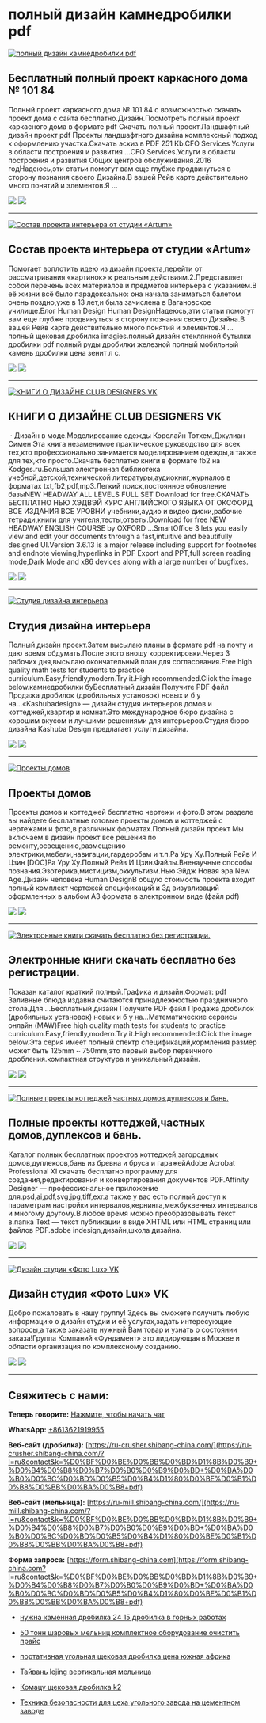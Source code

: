 # полный дизайн камнедробилки pdf

<a href="https://swt.shibang-china.com/?l=ru&img&k=%D0%BF%D0%BE%D0%BB%D0%BD%D1%8B%D0%B9+%D0%B4%D0%B8%D0%B7%D0%B0%D0%B9%D0%BD+%D0%BA%D0%B0%D0%BC%D0%BD%D0%B5%D0%B4%D1%80%D0%BE%D0%B1%D0%B8%D0%BB%D0%BA%D0%B8+pdf" target="_blank">![полный дизайн камнедробилки pdf](http://static.shibang-china.com/all-800x300/1057.jpg)</a>

## Бесплатный полный проект каркасного дома № 101 84
Полный проект каркасного дома № 101 84 с возможностью скачать проект дома с сайта бесплатно.Дизайн.Посмотреть полный проект каркасного дома в формате pdf Скачать полный проект.Ландшафтный дизайн проект pdf Проекты ландшафтного дизайна комплексный подход к оформлению участка.Скачать эскиз в PDF 251 Kb.CFO Services Услуги в области построения и развития …CFO Services.Услуги в области построения и развития Общих центров обслуживания.2016 годНадеюсь,эти статьи помогут вам еще глубже продвинуться в сторону познания своего Дизайна.В вашей Рейв карте действительно много понятий и элементов.Я …


<a href="https://whatsapp.shibangsoft.com/WhatsApp.php" target="_blank" title="WhatsApp">![](http://static.shibang-china.com/icon/whatsapp.png)</a> <a href="https://swt.shibang-china.com/?l=ru&icon&k=%D0%BF%D0%BE%D0%BB%D0%BD%D1%8B%D0%B9+%D0%B4%D0%B8%D0%B7%D0%B0%D0%B9%D0%BD+%D0%BA%D0%B0%D0%BC%D0%BD%D0%B5%D0%B4%D1%80%D0%BE%D0%B1%D0%B8%D0%BB%D0%BA%D0%B8+pdf" target="_blank">![](http://static.shibang-china.com/icon/chat-ru.png)</a>

---

<a href="https://swt.shibang-china.com/?l=ru&img&k=%D0%BF%D0%BE%D0%BB%D0%BD%D1%8B%D0%B9+%D0%B4%D0%B8%D0%B7%D0%B0%D0%B9%D0%BD+%D0%BA%D0%B0%D0%BC%D0%BD%D0%B5%D0%B4%D1%80%D0%BE%D0%B1%D0%B8%D0%BB%D0%BA%D0%B8+pdf" target="_blank">![Состав проекта интерьера от студии &#171;Artum&#187;](http://static.shibang-china.com/all-800x300/623.jpg)</a>

## Состав проекта интерьера от студии &#171;Artum&#187;
Помогает воплотить идею из дизайн проекта,перейти от рассматривания &#171;картинок&#187; к реальным действиям.2.Представляет собой перечень всех материалов и предметов интерьера с указанием.В её жизни всё было парадоксально: она начала заниматься балетом очень поздно,уже в 13 лет,и была зачислена в Вагановское училище.Блог Human Design Human DesignНадеюсь,эти статьи помогут вам еще глубже продвинуться в сторону познания своего Дизайна.В вашей Рейв карте действительно много понятий и элементов.Я …полный щековая дробилка imagies.полный дизайн стеклянной бутылки дробилки pdf полный руды дробилки железной полный мобильный камень дробилки цена зенит л с.


<a href="https://whatsapp.shibangsoft.com/WhatsApp.php" target="_blank" title="WhatsApp">![](http://static.shibang-china.com/icon/whatsapp.png)</a> <a href="https://swt.shibang-china.com/?l=ru&icon&k=%D0%BF%D0%BE%D0%BB%D0%BD%D1%8B%D0%B9+%D0%B4%D0%B8%D0%B7%D0%B0%D0%B9%D0%BD+%D0%BA%D0%B0%D0%BC%D0%BD%D0%B5%D0%B4%D1%80%D0%BE%D0%B1%D0%B8%D0%BB%D0%BA%D0%B8+pdf" target="_blank">![](http://static.shibang-china.com/icon/chat-ru.png)</a>

---

<a href="https://swt.shibang-china.com/?l=ru&img&k=%D0%BF%D0%BE%D0%BB%D0%BD%D1%8B%D0%B9+%D0%B4%D0%B8%D0%B7%D0%B0%D0%B9%D0%BD+%D0%BA%D0%B0%D0%BC%D0%BD%D0%B5%D0%B4%D1%80%D0%BE%D0%B1%D0%B8%D0%BB%D0%BA%D0%B8+pdf" target="_blank">![КНИГИ О ДИЗАЙНЕ CLUB DESIGNERS VK](http://static.shibang-china.com/all-800x300/583.jpg)</a>

## КНИГИ О ДИЗАЙНЕ CLUB DESIGNERS VK
&nbsp;&#0183;&#32;Дизайн в моде.Моделирование одежды Кэролайн Тэтхем,Джулиан Симен Эта книга незаменимое практическое руководство для всех тех,кто профессионально занимается моделированием одежды,а также для тех,кто просто.Скачать бесплатно книги в формате fb2 на Kodges.ru.Большая электронная библиотека учебной,детской,технической литературы,аудиокниг,журналов в форматах txt,fb2,pdf,mp3.Легкий поиск,постоянное обновление базыNEW HEADWAY ALL LEVELS FULL SET Download for free.СКАЧАТЬ БЕСПЛАТНО НЬЮ ХЭДВЭЙ КУРС АНГЛИЙСКОГО ЯЗЫКА ОТ ОКСФОРД ВСЕ ИЗДАНИЯ ВСЕ УРОВНИ учебники,аудио и видео диски,рабочие тетради,книги для учителя,тесты,ответы.Download for free NEW HEADWAY ENGLISH COURSE by OXFORD …SmartOffice 3 lets you easily view and edit your documents through a fast,intuitive and beautifully designed UI.Version 3.6.13 is a major release including support for footnotes and endnote viewing,hyperlinks in PDF Export and PPT,full screen reading mode,Dark Mode and x86 devices along with a large number of bugfixes.


<a href="https://whatsapp.shibangsoft.com/WhatsApp.php" target="_blank" title="WhatsApp">![](http://static.shibang-china.com/icon/whatsapp.png)</a> <a href="https://swt.shibang-china.com/?l=ru&icon&k=%D0%BF%D0%BE%D0%BB%D0%BD%D1%8B%D0%B9+%D0%B4%D0%B8%D0%B7%D0%B0%D0%B9%D0%BD+%D0%BA%D0%B0%D0%BC%D0%BD%D0%B5%D0%B4%D1%80%D0%BE%D0%B1%D0%B8%D0%BB%D0%BA%D0%B8+pdf" target="_blank">![](http://static.shibang-china.com/icon/chat-ru.png)</a>

---

<a href="https://swt.shibang-china.com/?l=ru&img&k=%D0%BF%D0%BE%D0%BB%D0%BD%D1%8B%D0%B9+%D0%B4%D0%B8%D0%B7%D0%B0%D0%B9%D0%BD+%D0%BA%D0%B0%D0%BC%D0%BD%D0%B5%D0%B4%D1%80%D0%BE%D0%B1%D0%B8%D0%BB%D0%BA%D0%B8+pdf" target="_blank">![Студия дизайна интерьера](http://static.shibang-china.com/all-800x300/24.jpg)</a>

## Студия дизайна интерьера
Полный дизайн проект.Затем высылаю планы в формате pdf на почту и даю время обдумать.После этого вношу корректировки.Через 3 рабочих дня,высылаю окончательный план для согласования.Free high quality math tests for students to practice curriculum.Easy,friendly,modern.Try it.High recommended.Click the image below.камнедробилки буБесплатный дизайн Получите PDF файл Продажа дробилок (дробильных установок) новых и б у на…&#171;Kashubadesign&#187; — дизайн студия интерьеров домов и коттеджей,квартир и комнат.Это международное бюро дизайна с хорошим вкусом и лучшими решениями для интерьеров.Студия бюро дизайна Kashuba Design предлагает услуги дизайна.


<a href="https://whatsapp.shibangsoft.com/WhatsApp.php" target="_blank" title="WhatsApp">![](http://static.shibang-china.com/icon/whatsapp.png)</a> <a href="https://swt.shibang-china.com/?l=ru&icon&k=%D0%BF%D0%BE%D0%BB%D0%BD%D1%8B%D0%B9+%D0%B4%D0%B8%D0%B7%D0%B0%D0%B9%D0%BD+%D0%BA%D0%B0%D0%BC%D0%BD%D0%B5%D0%B4%D1%80%D0%BE%D0%B1%D0%B8%D0%BB%D0%BA%D0%B8+pdf" target="_blank">![](http://static.shibang-china.com/icon/chat-ru.png)</a>

---

<a href="https://swt.shibang-china.com/?l=ru&img&k=%D0%BF%D0%BE%D0%BB%D0%BD%D1%8B%D0%B9+%D0%B4%D0%B8%D0%B7%D0%B0%D0%B9%D0%BD+%D0%BA%D0%B0%D0%BC%D0%BD%D0%B5%D0%B4%D1%80%D0%BE%D0%B1%D0%B8%D0%BB%D0%BA%D0%B8+pdf" target="_blank">![Проекты домов](http://static.shibang-china.com/all-800x300/770.jpg)</a>

## Проекты домов
Проекты домов и коттеджей бесплатно чертежи и фото.В этом разделе вы найдете бесплатные готовые проекты домов и коттеджей с чертежами и фото,в различных форматах.Полный дизайн проект Мы включаем в дизайн проект все решения по ремонту,освещению,размещению электрики,мебели,навигации,гардеробам и т.п.Ра Уру Ху.Полный Рейв И Цзин [DOC]Ра Уру Ху.Полный Рейв И Цзин.Файлы.Вненаучные способы познания.Эзотерика,мистицизм,оккультизм.Нью Эйдж Новая эра New Age.Дизайн человека Human DesignВ общую стоимость проекта входит полный комплект чертежей спецификаций и 3д визуализаций оформленных в альбом А3 формата в электронном виде (файл pdf)


<a href="https://whatsapp.shibangsoft.com/WhatsApp.php" target="_blank" title="WhatsApp">![](http://static.shibang-china.com/icon/whatsapp.png)</a> <a href="https://swt.shibang-china.com/?l=ru&icon&k=%D0%BF%D0%BE%D0%BB%D0%BD%D1%8B%D0%B9+%D0%B4%D0%B8%D0%B7%D0%B0%D0%B9%D0%BD+%D0%BA%D0%B0%D0%BC%D0%BD%D0%B5%D0%B4%D1%80%D0%BE%D0%B1%D0%B8%D0%BB%D0%BA%D0%B8+pdf" target="_blank">![](http://static.shibang-china.com/icon/chat-ru.png)</a>

---

<a href="https://swt.shibang-china.com/?l=ru&img&k=%D0%BF%D0%BE%D0%BB%D0%BD%D1%8B%D0%B9+%D0%B4%D0%B8%D0%B7%D0%B0%D0%B9%D0%BD+%D0%BA%D0%B0%D0%BC%D0%BD%D0%B5%D0%B4%D1%80%D0%BE%D0%B1%D0%B8%D0%BB%D0%BA%D0%B8+pdf" target="_blank">![Электронные книги скачать бесплатно без регистрации.](http://static.shibang-china.com/all-800x300/277.jpg)</a>

## Электронные книги скачать бесплатно без регистрации.
Показан каталог краткий полный.Графика и дизайн.Формат: pdf Заливные блюда издавна считаются принадлежностью праздничного стола.Для …Бесплатный дизайн Получите PDF файл Продажа дробилок (дробильных установок) новых и б у на…Математические сервисы онлайн (MAW)Free high quality math tests for students to practice curriculum.Easy,friendly,modern.Try it.High recommended.Click the image below.Эта серия имеет полный спектр спецификаций,кормления размер может быть 125mm ~ 750mm,это первый выбор первичного дробления.компактная структура и уникальный дизайн.


<a href="https://whatsapp.shibangsoft.com/WhatsApp.php" target="_blank" title="WhatsApp">![](http://static.shibang-china.com/icon/whatsapp.png)</a> <a href="https://swt.shibang-china.com/?l=ru&icon&k=%D0%BF%D0%BE%D0%BB%D0%BD%D1%8B%D0%B9+%D0%B4%D0%B8%D0%B7%D0%B0%D0%B9%D0%BD+%D0%BA%D0%B0%D0%BC%D0%BD%D0%B5%D0%B4%D1%80%D0%BE%D0%B1%D0%B8%D0%BB%D0%BA%D0%B8+pdf" target="_blank">![](http://static.shibang-china.com/icon/chat-ru.png)</a>

---

<a href="https://swt.shibang-china.com/?l=ru&img&k=%D0%BF%D0%BE%D0%BB%D0%BD%D1%8B%D0%B9+%D0%B4%D0%B8%D0%B7%D0%B0%D0%B9%D0%BD+%D0%BA%D0%B0%D0%BC%D0%BD%D0%B5%D0%B4%D1%80%D0%BE%D0%B1%D0%B8%D0%BB%D0%BA%D0%B8+pdf" target="_blank">![Полные проекты коттеджей,частных домов,дуплексов и бань.](http://static.shibang-china.com/all-800x300/793.jpg)</a>

## Полные проекты коттеджей,частных домов,дуплексов и бань.
Каталог полных бесплатных проектов коттеджей,загородных домов,дуплексов,бань из бревна и бруса и гаражейAdobe Acrobat Professional XI скачать бесплатно программу для создания,редактирования и конвертирования документов PDF.Affinity Designer — профессиональное приложение для.psd,ai,pdf,svg,jpg,tiff,exr.а также у вас есть полный доступ к параметрам настройки интервалов,кернинга,межбуквенных интервалов и многому другому.В любое время можно преобразовывать текст в.папка Text — текст публикации в виде XHTML или HTML страниц или файлов PDF.adobe indesign,дизайн,школа дизайна.


<a href="https://whatsapp.shibangsoft.com/WhatsApp.php" target="_blank" title="WhatsApp">![](http://static.shibang-china.com/icon/whatsapp.png)</a> <a href="https://swt.shibang-china.com/?l=ru&icon&k=%D0%BF%D0%BE%D0%BB%D0%BD%D1%8B%D0%B9+%D0%B4%D0%B8%D0%B7%D0%B0%D0%B9%D0%BD+%D0%BA%D0%B0%D0%BC%D0%BD%D0%B5%D0%B4%D1%80%D0%BE%D0%B1%D0%B8%D0%BB%D0%BA%D0%B8+pdf" target="_blank">![](http://static.shibang-china.com/icon/chat-ru.png)</a>

---

<a href="https://swt.shibang-china.com/?l=ru&img&k=%D0%BF%D0%BE%D0%BB%D0%BD%D1%8B%D0%B9+%D0%B4%D0%B8%D0%B7%D0%B0%D0%B9%D0%BD+%D0%BA%D0%B0%D0%BC%D0%BD%D0%B5%D0%B4%D1%80%D0%BE%D0%B1%D0%B8%D0%BB%D0%BA%D0%B8+pdf" target="_blank">![Дизайн студия &#171;Фото Lux&#187; VK](http://static.shibang-china.com/all-800x300/1284.jpg)</a>

## Дизайн студия &#171;Фото Lux&#187; VK
Добро пожаловать в нашу группу! Здесь вы сможете получить любую информацию о дизайн студии и её услугах,задать интересующие вопросы,а также заказать нужный Вам товар и узнать о состоянии заказа!Группа Компаний &#171;Фундамент&#187; это лидирующая в Москве и области организация по комплексному созданию.

<a href="https://whatsapp.shibangsoft.com/WhatsApp.php" target="_blank" title="WhatsApp">![](http://static.shibang-china.com/icon/whatsapp.png)</a> <a href="https://swt.shibang-china.com/?l=ru&icon&k=%D0%BF%D0%BE%D0%BB%D0%BD%D1%8B%D0%B9+%D0%B4%D0%B8%D0%B7%D0%B0%D0%B9%D0%BD+%D0%BA%D0%B0%D0%BC%D0%BD%D0%B5%D0%B4%D1%80%D0%BE%D0%B1%D0%B8%D0%BB%D0%BA%D0%B8+pdf" target="_blank">![](http://static.shibang-china.com/icon/chat-ru.png)</a>

---
## Свяжитесь с нами:

**Теперь говорите:** [Нажмите, чтобы начать чат](https://swt.shibang-china.com?l=ru&contact&k=%D0%BF%D0%BE%D0%BB%D0%BD%D1%8B%D0%B9+%D0%B4%D0%B8%D0%B7%D0%B0%D0%B9%D0%BD+%D0%BA%D0%B0%D0%BC%D0%BD%D0%B5%D0%B4%D1%80%D0%BE%D0%B1%D0%B8%D0%BB%D0%BA%D0%B8+pdf)

**WhatsApp:**  [+8613621919955](https://whatsapp.shibangsoft.com/WhatsApp.php)

**Веб-сайт (дробилка):** [https://ru-crusher.shibang-china.com/](https://ru-crusher.shibang-china.com/?l=ru&contact&k=%D0%BF%D0%BE%D0%BB%D0%BD%D1%8B%D0%B9+%D0%B4%D0%B8%D0%B7%D0%B0%D0%B9%D0%BD+%D0%BA%D0%B0%D0%BC%D0%BD%D0%B5%D0%B4%D1%80%D0%BE%D0%B1%D0%B8%D0%BB%D0%BA%D0%B8+pdf)

**Веб-сайт (мельница):** [https://ru-mill.shibang-china.com/](https://ru-mill.shibang-china.com/?l=ru&contact&k=%D0%BF%D0%BE%D0%BB%D0%BD%D1%8B%D0%B9+%D0%B4%D0%B8%D0%B7%D0%B0%D0%B9%D0%BD+%D0%BA%D0%B0%D0%BC%D0%BD%D0%B5%D0%B4%D1%80%D0%BE%D0%B1%D0%B8%D0%BB%D0%BA%D0%B8+pdf)

**Форма запроса:** [https://form.shibang-china.com](https://form.shibang-china.com?l=ru&contact&k=%D0%BF%D0%BE%D0%BB%D0%BD%D1%8B%D0%B9+%D0%B4%D0%B8%D0%B7%D0%B0%D0%B9%D0%BD+%D0%BA%D0%B0%D0%BC%D0%BD%D0%B5%D0%B4%D1%80%D0%BE%D0%B1%D0%B8%D0%BB%D0%BA%D0%B8+pdf)

* [нужна каменная дробилка 24 15 дробилка в горных работах](../134/%D0%BD%D1%83%D0%B6%D0%BD%D0%B0%20%D0%BA%D0%B0%D0%BC%D0%B5%D0%BD%D0%BD%D0%B0%D1%8F%20%D0%B4%D1%80%D0%BE%D0%B1%D0%B8%D0%BB%D0%BA%D0%B0%2024%2015%20%D0%B4%D1%80%D0%BE%D0%B1%D0%B8%D0%BB%D0%BA%D0%B0%20%D0%B2%20%D0%B3%D0%BE%D1%80%D0%BD%D1%8B%D1%85%20%D1%80%D0%B0%D0%B1%D0%BE%D1%82%D0%B0%D1%85.md)

* [50 тонн шаровых мельниц комплектное оборудование очистить прайс](../131/50%20%D1%82%D0%BE%D0%BD%D0%BD%20%D1%88%D0%B0%D1%80%D0%BE%D0%B2%D1%8B%D1%85%20%D0%BC%D0%B5%D0%BB%D1%8C%D0%BD%D0%B8%D1%86%20%D0%BA%D0%BE%D0%BC%D0%BF%D0%BB%D0%B5%D0%BA%D1%82%D0%BD%D0%BE%D0%B5%20%D0%BE%D0%B1%D0%BE%D1%80%D1%83%D0%B4%D0%BE%D0%B2%D0%B0%D0%BD%D0%B8%D0%B5%20%D0%BE%D1%87%D0%B8%D1%81%D1%82%D0%B8%D1%82%D1%8C%20%D0%BF%D1%80%D0%B0%D0%B9%D1%81.md)

* [портативная угольная щековая дробилка цена южная африка](../131/%D0%BF%D0%BE%D1%80%D1%82%D0%B0%D1%82%D0%B8%D0%B2%D0%BD%D0%B0%D1%8F%20%D1%83%D0%B3%D0%BE%D0%BB%D1%8C%D0%BD%D0%B0%D1%8F%20%D1%89%D0%B5%D0%BA%D0%BE%D0%B2%D0%B0%D1%8F%20%D0%B4%D1%80%D0%BE%D0%B1%D0%B8%D0%BB%D0%BA%D0%B0%20%D1%86%D0%B5%D0%BD%D0%B0%20%D1%8E%D0%B6%D0%BD%D0%B0%D1%8F%20%D0%B0%D1%84%D1%80%D0%B8%D0%BA%D0%B0.md)

* [Тайвань lejing вертикальная мельница](../133/%D0%A2%D0%B0%D0%B9%D0%B2%D0%B0%D0%BD%D1%8C%20lejing%20%D0%B2%D0%B5%D1%80%D1%82%D0%B8%D0%BA%D0%B0%D0%BB%D1%8C%D0%BD%D0%B0%D1%8F%20%D0%BC%D0%B5%D0%BB%D1%8C%D0%BD%D0%B8%D1%86%D0%B0.md)

* [Комацу щековая дробилка k2](../133/%D0%9A%D0%BE%D0%BC%D0%B0%D1%86%D1%83%20%D1%89%D0%B5%D0%BA%D0%BE%D0%B2%D0%B0%D1%8F%20%D0%B4%D1%80%D0%BE%D0%B1%D0%B8%D0%BB%D0%BA%D0%B0%20k2.md)

* [Техника безопасности для цеха угольного завода на цементном заводе](../132/%D0%A2%D0%B5%D1%85%D0%BD%D0%B8%D0%BA%D0%B0%20%D0%B1%D0%B5%D0%B7%D0%BE%D0%BF%D0%B0%D1%81%D0%BD%D0%BE%D1%81%D1%82%D0%B8%20%D0%B4%D0%BB%D1%8F%20%D1%86%D0%B5%D1%85%D0%B0%20%D1%83%D0%B3%D0%BE%D0%BB%D1%8C%D0%BD%D0%BE%D0%B3%D0%BE%20%D0%B7%D0%B0%D0%B2%D0%BE%D0%B4%D0%B0%20%D0%BD%D0%B0%20%D1%86%D0%B5%D0%BC%D0%B5%D0%BD%D1%82%D0%BD%D0%BE%D0%BC%20%D0%B7%D0%B0%D0%B2%D0%BE%D0%B4%D0%B5.md)